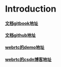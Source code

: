 # Introduction

#### [文档gitbook地址](https://smileyqp.github.io/webrtc_book/)
#### [文档github地址](https://github.com/smileyqp/webrtc_book)
#### [webrtc的demo地址](https://github.com/smileyqp/webrtc)
#### [webrtc的csdn博客地址](https://blog.csdn.net/qq_34273059/category_9364246.html)